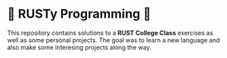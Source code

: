 # 🦀 RUSTy Programming 🦀
This repository contains solutions to a **RUST College Class** exercises as well as some personal projects. The goal was to learn a new language and also make some interesing projects along the way.
